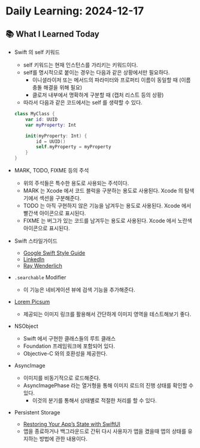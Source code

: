 # Daily Learning: 2024-12-17

## 📚 What I Learned Today
- Swift 의 self 키워드
    - self 키워드는 현재 인스턴스를 가리키는 키워드이다.
    - self를 명시적으로 붙이는 경우는 다음과 같은 상황에서만 필요하다.
        - 이니셜라이저 또는 메서드의 파라미터와 프로퍼티 이름이 동일할 때 (이름 충돌 해결을 위해 필요)
        - 클로저 내부에서 명확하게 구분할 때 (캡처 리스트 등의 상황)
    - 따라서 다음과 같은 코드에서는 self 를 생략할 수 있다.
    ```swift
    class MyClass {
        var id: UUID
        var myProperty: Int

        init(myProperty: Int) {
            id = UUID()
            self.myProperty = myProperty
        }
    }
    ```

- MARK, TODO, FIXME 등의 주석
    - 위의 주석들은 특수한 용도로 사용되는 주석이다.
    - MARK 는 Xcode 에서 코드 블럭을 구분하는 용도로 사용된다. Xcode 의 탐색기에서 섹션을 구분해준다.
    - TODO 는 아직 구현하지 않은 기능을 남겨두는 용도로 사용된다. Xcode 에서 빨간색 아이콘으로 표시된다.
    - FIXME 는 버그가 있는 코드를 남겨두는 용도로 사용된다. Xcode 에서 노란색 아이콘으로 표시된다.

- Swift 스타일가이드
    - [Google Swift Style Guide](https://google.github.io/swift/)
    - [LinkedIn](https://github.com/linkedin/swift-style-guide)
    - [Ray Wenderlich](https://github.com/raywenderlich/swift-style-guide)

- `.searchable` Modifier
    - 이 기능은 네비게이션 뷰에 검색 기능을 추가해준다.

- [Lorem Picsum](https://picsum.photos/)
    - 제공되는 이미지 링크를 활용해서 간단하게 이미지 영역을 테스트해보기 좋다.

- NSObject
    - Swift 에서 구현한 클래스들의 루트 클래스
    - Foundation 프레임워크에 포함되어 있다.
    - Objective-C 와의 호환성을 제공한다.

- AsyncImage
    - 이미지를 비동기적으로 로드해준다.
    - AsyncImagePhase 라는 열거형을 통해 이미지 로드의 진행 상태를 확인할 수 있다.
        - 이것의 분기를 통해서 상태별로 적절한 처리를 할 수 있다.

- Persistent Storage
    - [Restoring Your App’s State with SwiftUI](https://developer.apple.com/documentation/swiftui/restoring_your_app_s_state_with_swiftui)
    - 앱을 종료하거나 백그라운드로 간뒤 다시 사용자가 앱을 켰을때 앱의 상태를 유지하는 방법에 관한 내용이다.
